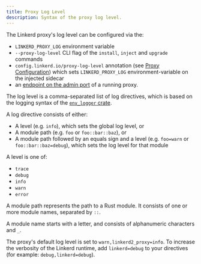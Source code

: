 ```yaml
---
title: Proxy Log Level
description: Syntax of the proxy log level.
---
```


The Linkerd proxy's log level can be configured via the:

* `LINKERD_PROXY_LOG` environment variable
* `--proxy-log-level` CLI flag of the `install`, `inject` and `upgrade` commands
* `config.linkerd.io/proxy-log-level` annotation
  (see [Proxy Configuration](proxy-configuration/))
  which sets `LINKERD_PROXY_LOG` environment-variable on the injected sidecar
* an [endpoint on the admin port](../tasks/modifying-proxy-log-level/)
  of a running proxy.

The log level is a comma-separated list of log directives, which is
based on the logging syntax of the [`env_logger` crate](https://docs.rs/env_logger/0.6.1/env_logger/#enabling-logging).

A log directive consists of either:

* A level (e.g. `info`), which sets the global log level, or
* A module path (e.g. `foo` or `foo::bar::baz`), or
* A module path followed by an equals sign and a level (e.g. `foo=warn`
or `foo::bar::baz=debug`), which sets the log level for that module

A level is one of:

* `trace`
* `debug`
* `info`
* `warn`
* `error`

A module path represents the path to a Rust module. It consists of one or more
module names, separated by `::`.

A module name starts with a letter, and consists of alphanumeric characters and `_`.

The proxy's default log level is set to `warn,linkerd2_proxy=info`. To increase the verbosity of the Linkerd runtime, add `linkerd=debug` to your directives (for example: `debug,linkerd=debug`).
